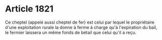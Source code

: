 # Article 1821

Ce cheptel (appelé aussi cheptel de fer) est celui par lequel le propriétaire d'une exploitation rurale la donne à ferme à charge qu'à l'expiration du bail, le fermier laissera un même fonds de bétail que celui qu'il a reçu.